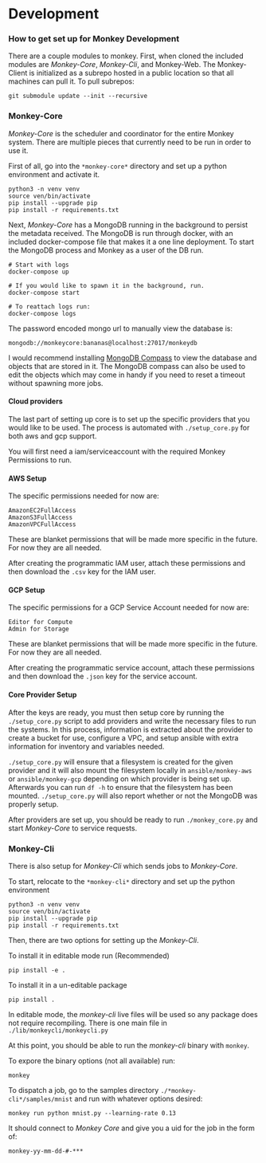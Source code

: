 # Development

### How to get set up for Monkey Development

There are a couple modules to monkey.  First, when cloned the included modules are *Monkey-Core*, *Monkey-Cli*, and Monkey-Web.  The Monkey-Client is initialized as a subrepo hosted in a public location so that all machines can pull it.  To pull subrepos:
```
git submodule update --init --recursive

```

### Monkey-Core

*Monkey-Core* is the scheduler and coordinator for the entire Monkey system.  There are multiple pieces that currently need to be run in order to use it.

First of all, go into the `*monkey-core*` directory and set up a python environment and activate it.
```
python3 -n venv venv
source ven/bin/activate
pip install --upgrade pip
pip install -r requirements.txt
```

Next, *Monkey-Core* has a MongoDB running in the background to persist the metadata received.  The MongoDB is run through docker, with an included docker-compose file that makes it a one line deployment.  To start the MongoDB process and Monkey as a user of the DB run.
```
# Start with logs
docker-compose up

# If you would like to spawn it in the background, run.
docker-compose start

# To reattach logs run:
docker-compose logs
```

The password encoded mongo url to manually view the database is:
```
mongodb://monkeycore:bananas@localhost:27017/monkeydb
```
I would recommend installing [MongoDB Compass](https://www.mongodb.com/try/download/compass) to view the database and objects that are stored in it.  The MongoDB compass can also be used to edit the objects which may come in handy if you need to reset a timeout without spawning more jobs.

#### Cloud providers
The last part of setting up core is to set up the specific providers that you would like to be used.  The process is automated with `./setup_core.py` for both aws and gcp support.

You will first need a iam/serviceaccount with the required Monkey Permissions to run.

#### AWS Setup
The specific permissions needed for now are:
```
AmazonEC2FullAccess
AmazonS3FullAccess
AmazonVPCFullAccess
```
These are blanket permissions that will be made more specific in the future.  For now they are all needed.

After creating the programmatic IAM user, attach these permissions and then download the `.csv` key for the IAM user.

#### GCP Setup
The specific permissions for a GCP Service Account needed for now are:
```
Editor for Compute
Admin for Storage
```
These are blanket permissions that will be made more specific in the future.  For now they are all needed.

After creating the programmatic service account, attach these permissions and then download the `.json` key for the service account.


#### Core Provider Setup
After the keys are ready, you must then setup core by running the `./setup_core.py` script to add providers and write the necessary files to run the systems.  In this process, information is extracted about the provider to create a bucket for use, configure a VPC, and setup ansible with extra information for inventory and variables needed.

`./setup_core.py` will ensure that a filesystem is created for the given provider and it will also mount the filesystem locally in `ansible/monkey-aws` or `ansible/monkey-gcp` depending on which provider is being set up.  Afterwards you can run `df -h` to ensure that the filesystem has been mounted.  `./setup_core.py` will also report whether or not the MongoDB was properly setup. 

After providers are set up, you should be ready to run `./monkey_core.py` and start *Monkey-Core* to service requests.


### Monkey-Cli

There is also setup for *Monkey-Cli* which sends jobs to *Monkey-Core*.  

To start, relocate to the `*monkey-cli*` directory and set up the python environment 

```
python3 -n venv venv
source ven/bin/activate
pip install --upgrade pip
pip install -r requirements.txt
```

Then, there are two options for setting up the *Monkey-Cli*.  


To install it in editable mode run (Recommended)
```
pip install -e .
```

To install it in a un-editable package 
```
pip install .
```

In editable mode, the *monkey-cli* live files will be used so any package does not require recompiling.  There is one main file in `./lib/monkeycli/monkeycli.py`

At this point, you should be able to run the *monkey-cli* binary with `monkey`.

To expore the binary options (not all available) run:
```
monkey
```

To dispatch a job, go to the samples directory `./*monkey-cli*/samples/mnist` and run with whatever options desired:
```
monkey run python mnist.py --learning-rate 0.13
```

It should connect to *Monkey Core* and give you a uid for the job in the form of:
```
monkey-yy-mm-dd-#-***
```













